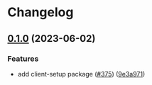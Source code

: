 # Changelog

## [0.1.0](https://github.com/GoogleCloudPlatform/pubsec-declarative-toolkit/compare/solutions/client-setup-v0.0.1...solutions/client-setup/0.1.0) (2023-06-02)


### Features

* add client-setup package ([#375](https://github.com/GoogleCloudPlatform/pubsec-declarative-toolkit/issues/375)) ([9e3a971](https://github.com/GoogleCloudPlatform/pubsec-declarative-toolkit/commit/9e3a971e84d27365a05bbe57422a491554019855))
